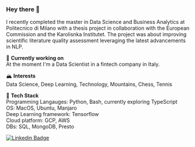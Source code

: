 ### Hey there 👋  

I recently completed the master in Data Science and Business Analytics at Politecnico di Milano with a thesis project in collaboration with the European Commission and the Karolisnka Institutet. The project was about improving scientific literature quality assessment leveraging the latest advancements in NLP.

🔭 **Currently working on**  
At the moment I'm a Data Scientist in a fintech company in Italy.

🏔️ **Interests**  
Data Science, Deep Learning, Technology, Mountains, Chess, Tennis 

🐍 **Tech Stack**  
Programming Langauges: Python, Bash, currently exploring TypeScript  
OS: MacOS, Ubuntu, Manjaro  
Deep Learning framework: Tensorflow  
Cloud platform: GCP, AWS  
DBs: SQL, MongoDB, Presto  

[![Linkedin Badge](https://img.shields.io/badge/-giacomomiolo-blue?style=flat-square&logo=Linkedin&logoColor=white&link=https://www.linkedin.com/in/giacomo-miolo-83a49ba4/)](https://www.linkedin.com/in/giacomo-miolo-83a49ba4/)

<!--
**giacomomiolo/giacomomiolo** is a ✨ _special_ ✨ repository because its `README.md` (this file) appears on your GitHub profile.
![Top Languages Card](https://github-readme-stats.vercel.app/api/top-langs/?username=giacomomiolo&layout=compact)


